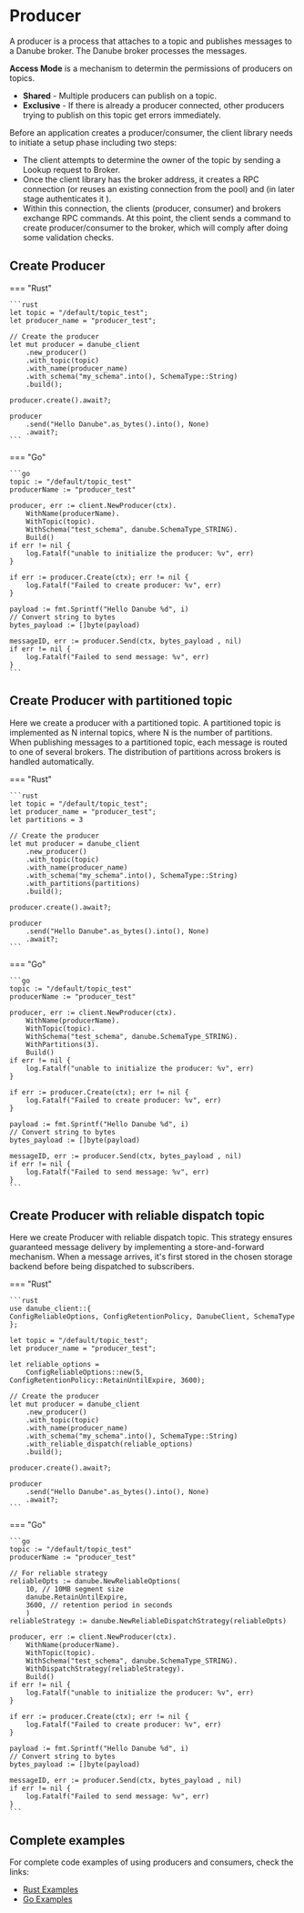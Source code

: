 # Producer

A producer is a process that attaches to a topic and publishes messages to a Danube broker. The Danube broker processes the messages.

**Access Mode** is a mechanism to determin the permissions of producers on topics.

* **Shared** - Multiple producers can publish on a topic.
* **Exclusive** - If there is already a producer connected, other producers trying to publish on this topic get errors immediately.

Before an application creates a producer/consumer, the  client library needs to initiate a setup phase including two steps:

* The client attempts to determine the owner of the topic by sending a Lookup request to Broker.  
* Once the client library has the broker address, it creates a RPC connection (or reuses an existing connection from the pool) and (in later stage authenticates it ).
* Within this connection, the clients (producer, consumer) and brokers exchange RPC commands. At this point, the client sends a command to create producer/consumer to the broker, which will comply after doing some validation checks.

## Create Producer

=== "Rust"

    ```rust
    let topic = "/default/topic_test";
    let producer_name = "producer_test";

    // Create the producer
    let mut producer = danube_client
        .new_producer()
        .with_topic(topic)
        .with_name(producer_name)
        .with_schema("my_schema".into(), SchemaType::String)
        .build();
    
    producer.create().await?;
    
    producer
        .send("Hello Danube".as_bytes().into(), None)
        .await?;
    ```

=== "Go"

    ```go
    topic := "/default/topic_test"
    producerName := "producer_test"

    producer, err := client.NewProducer(ctx).
        WithName(producerName).
        WithTopic(topic).
        WithSchema("test_schema", danube.SchemaType_STRING).
        Build()
    if err != nil {
        log.Fatalf("unable to initialize the producer: %v", err)
    }

    if err := producer.Create(ctx); err != nil {
        log.Fatalf("Failed to create producer: %v", err)
    }

    payload := fmt.Sprintf("Hello Danube %d", i)
    // Convert string to bytes
    bytes_payload := []byte(payload)

    messageID, err := producer.Send(ctx, bytes_payload , nil)
    if err != nil {
        log.Fatalf("Failed to send message: %v", err)
    }
    ```

## Create Producer with partitioned topic

Here we create a producer with a partitioned topic. A partitioned topic is implemented as N internal topics, where N is the number of partitions. When publishing messages to a partitioned topic, each message is routed to one of several brokers. The distribution of partitions across brokers is handled automatically.

=== "Rust"

    ```rust
    let topic = "/default/topic_test";
    let producer_name = "producer_test";
    let partitions = 3

    // Create the producer
    let mut producer = danube_client
        .new_producer()
        .with_topic(topic)
        .with_name(producer_name)
        .with_schema("my_schema".into(), SchemaType::String)
        .with_partitions(partitions)
        .build();
    
    producer.create().await?;

    producer
        .send("Hello Danube".as_bytes().into(), None)
        .await?;
    ```

=== "Go"

    ```go
    topic := "/default/topic_test"
    producerName := "producer_test"

    producer, err := client.NewProducer(ctx).
        WithName(producerName).
        WithTopic(topic).
        WithSchema("test_schema", danube.SchemaType_STRING).
        WithPartitions(3).
        Build()
    if err != nil {
        log.Fatalf("unable to initialize the producer: %v", err)
    }

    if err := producer.Create(ctx); err != nil {
        log.Fatalf("Failed to create producer: %v", err)
    }

    payload := fmt.Sprintf("Hello Danube %d", i)
    // Convert string to bytes
    bytes_payload := []byte(payload)

    messageID, err := producer.Send(ctx, bytes_payload , nil)
    if err != nil {
        log.Fatalf("Failed to send message: %v", err)
    }
    ```

## Create Producer with reliable dispatch topic

Here we create Producer with reliable dispatch topic. This strategy ensures guaranteed message delivery by implementing a store-and-forward mechanism. When a message arrives, it's first stored in the chosen storage backend before being dispatched to subscribers.

=== "Rust"

    ```rust
    use danube_client::{
    ConfigReliableOptions, ConfigRetentionPolicy, DanubeClient, SchemaType };

    let topic = "/default/topic_test";
    let producer_name = "producer_test";

    let reliable_options =
        ConfigReliableOptions::new(5, ConfigRetentionPolicy::RetainUntilExpire, 3600);

    // Create the producer
    let mut producer = danube_client
        .new_producer()
        .with_topic(topic)
        .with_name(producer_name)
        .with_schema("my_schema".into(), SchemaType::String)
        .with_reliable_dispatch(reliable_options)
        .build();
    
    producer.create().await?;
    
    producer
        .send("Hello Danube".as_bytes().into(), None)
        .await?;
    ```

=== "Go"

    ```go
    topic := "/default/topic_test"
    producerName := "producer_test"

    // For reliable strategy
    reliableOpts := danube.NewReliableOptions(
        10, // 10MB segment size
        danube.RetainUntilExpire,
        3600, // retention period in seconds
        )
    reliableStrategy := danube.NewReliableDispatchStrategy(reliableOpts)

    producer, err := client.NewProducer(ctx).
        WithName(producerName).
        WithTopic(topic).
        WithSchema("test_schema", danube.SchemaType_STRING).
        WithDispatchStrategy(reliableStrategy).
        Build()
    if err != nil {
        log.Fatalf("unable to initialize the producer: %v", err)
    }

    if err := producer.Create(ctx); err != nil {
        log.Fatalf("Failed to create producer: %v", err)
    }

    payload := fmt.Sprintf("Hello Danube %d", i)
    // Convert string to bytes
    bytes_payload := []byte(payload)

    messageID, err := producer.Send(ctx, bytes_payload , nil)
    if err != nil {
        log.Fatalf("Failed to send message: %v", err)
    }
    ```

## Complete examples

For complete code examples of using producers and consumers, check the links:

* [Rust Examples](https://github.com/danube-messaging/danube/tree/main/danube-client/examples)
* [Go Examples](https://github.com/danube-messaging/danube-go/tree/main/examples)
